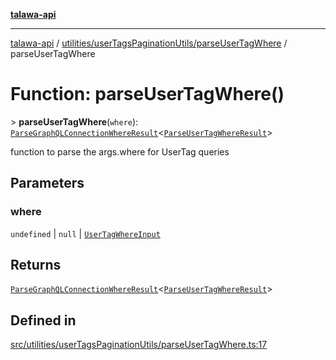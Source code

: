 [**talawa-api**](../../../../README.md)

***

[talawa-api](../../../../modules.md) / [utilities/userTagsPaginationUtils/parseUserTagWhere](../README.md) / parseUserTagWhere

# Function: parseUserTagWhere()

\> **parseUserTagWhere**(`where`): [`ParseGraphQLConnectionWhereResult`](../../../graphQLConnection/parseGraphQLConnectionArgumentsWithWhere/type-aliases/ParseGraphQLConnectionWhereResult.md)\<[`ParseUserTagWhereResult`](../type-aliases/ParseUserTagWhereResult.md)\>

function to parse the args.where for UserTag queries

## Parameters

### where

`undefined` | `null` | [`UserTagWhereInput`](../../../../types/generatedGraphQLTypes/type-aliases/UserTagWhereInput.md)

## Returns

[`ParseGraphQLConnectionWhereResult`](../../../graphQLConnection/parseGraphQLConnectionArgumentsWithWhere/type-aliases/ParseGraphQLConnectionWhereResult.md)\<[`ParseUserTagWhereResult`](../type-aliases/ParseUserTagWhereResult.md)\>

## Defined in

[src/utilities/userTagsPaginationUtils/parseUserTagWhere.ts:17](https://github.com/PalisadoesFoundation/talawa-api/blob/6bd0fecc1032af2aa70d925c85724d9fec2350f9/src/utilities/userTagsPaginationUtils/parseUserTagWhere.ts#L17)
